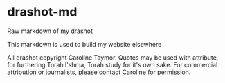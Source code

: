 # drashot-md
Raw markdown of my drashot

This markdown is used to build my website elsewhere

All drashot copyright Caroline Taymor. Quotes may be used with attribute, for furthering Torah l'shma, Torah study for it's own sake. For commercial attribution or journalists, please contact Caroline for permission.

